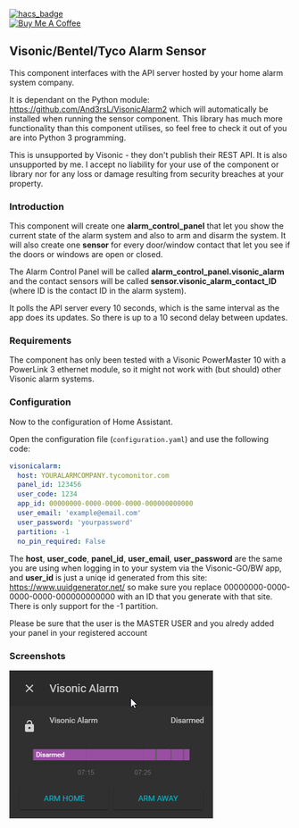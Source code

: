 [![hacs_badge](https://img.shields.io/badge/HACS-Default-orange.svg?style=for-the-badge)](https://github.com/custom-components/hacs)
<br><a href="https://www.buymeacoffee.com/4nd3rs" target="_blank"><img src="https://cdn.buymeacoffee.com/buttons/default-black.png" width="150px" height="35px" alt="Buy Me A Coffee" style="height: 35px !important;width: 150px !important;" ></a>

## Visonic/Bentel/Tyco Alarm Sensor
This component interfaces with the API server hosted by your home alarm system company.

It is dependant on the Python module: https://github.com/And3rsL/VisonicAlarm2 which will automatically be installed when running the sensor component. This library has much more functionality than this component utilises, so feel free to check it out of you are into Python 3 programming.

This is unsupported by Visonic - they don't publish their REST API. It is also unsupported by me. I accept no liability for your use of the component or library nor for any loss or damage resulting from security breaches at your property.

### Introduction
This component will create one **alarm_control_panel** that let you show the current state of the alarm system and also to arm and disarm the system. It will also create one **sensor** for every door/window contact that let you see if the doors or windows are open or closed.

The Alarm Control Panel will be called **alarm_control_panel.visonic_alarm** and the contact sensors will be called **sensor.visonic_alarm_contact_ID** (where ID is the contact ID in the alarm system).

It polls the API server every 10 seconds, which is the same interval as the app does its updates. So there is up to a 10 second delay between updates.

### Requirements
The component has only been tested with a Visonic PowerMaster 10 with a PowerLink 3 ethernet module, so it might not work with (but should) other Visonic alarm systems.

### Configuration
Now to the configuration of Home Assistant.

Open the configuration file (`configuration.yaml`) and use the following code:
```yaml
visonicalarm:
  host: YOURALARMCOMPANY.tycomonitor.com
  panel_id: 123456
  user_code: 1234
  app_id: 00000000-0000-0000-0000-000000000000
  user_email: 'example@email.com'
  user_password: 'yourpassword'
  partition: -1
  no_pin_required: False
```

The **host**, **user_code**, **panel_id**, **user_email**, **user_password** are the same you are using when logging in to your system via the Visonic-GO/BW app,
and **user_id** is just a uniqe id generated from this site: https://www.uuidgenerator.net/ so make sure you replace 00000000-0000-0000-0000-000000000000 with an ID that you generate with that site. There is only support for the -1 partition.

Please be sure that the user is the MASTER USER and you alredy added your panel in your registered account

### Screenshots ###
![Alarm Panel dialog](https://github.com/And3rsL/VisonicAlarm-for-Hassio/blob/master/HomeAssistantArmDialog2.png)

